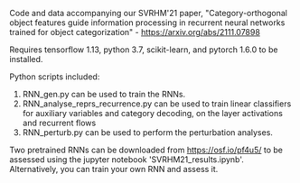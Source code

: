Code and data accompanying our SVRHM'21 paper, "Category-orthogonal object features guide information processing in recurrent neural networks trained for object categorization" - https://arxiv.org/abs/2111.07898

Requires tensorflow 1.13, python 3.7, scikit-learn, and pytorch 1.6.0 to be installed.

Python scripts included:
1. RNN_gen.py can be used to train the RNNs.
2. RNN_analyse_reprs_recurrence.py can be used to train linear classifiers for auxiliary variables and category decoding, on the layer activations and recurrent flows
3. RNN_perturb.py can be used to perform the perturbation analyses.

Two pretrained RNNs can be downloaded from https://osf.io/pf4u5/ to be assessed using the jupyter notebook 'SVRHM21_results.ipynb'. Alternatively, you can train your own RNN and assess it.
